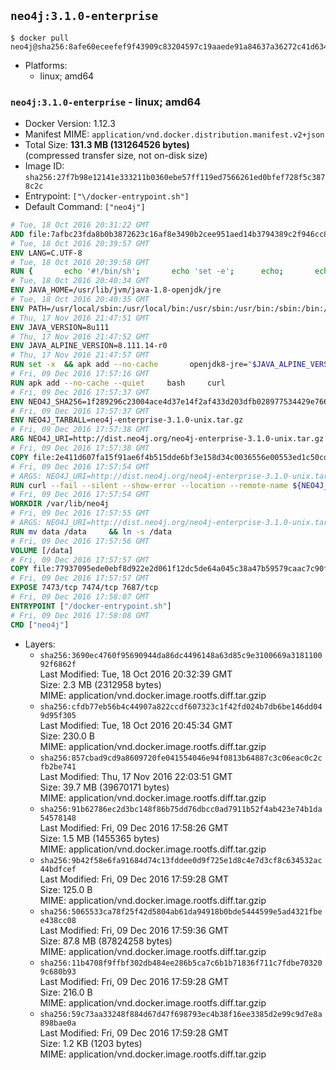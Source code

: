 ## `neo4j:3.1.0-enterprise`

```console
$ docker pull neo4j@sha256:8afe60eceefef9f43909c83204597c19aaede91a84637a36272c41d634326c2f
```

-	Platforms:
	-	linux; amd64

### `neo4j:3.1.0-enterprise` - linux; amd64

-	Docker Version: 1.12.3
-	Manifest MIME: `application/vnd.docker.distribution.manifest.v2+json`
-	Total Size: **131.3 MB (131264526 bytes)**  
	(compressed transfer size, not on-disk size)
-	Image ID: `sha256:27f7b98e12141e333211b0360ebe57ff119ed7566261ed0bfef728f5c3878c2c`
-	Entrypoint: `["\/docker-entrypoint.sh"]`
-	Default Command: `["neo4j"]`

```dockerfile
# Tue, 18 Oct 2016 20:31:22 GMT
ADD file:7afbc23fda8b0b3872623c16af8e3490b2cee951aed14b3794389c2f946cc8c7 in / 
# Tue, 18 Oct 2016 20:39:57 GMT
ENV LANG=C.UTF-8
# Tue, 18 Oct 2016 20:39:58 GMT
RUN { 		echo '#!/bin/sh'; 		echo 'set -e'; 		echo; 		echo 'dirname "$(dirname "$(readlink -f "$(which javac || which java)")")"'; 	} > /usr/local/bin/docker-java-home 	&& chmod +x /usr/local/bin/docker-java-home
# Tue, 18 Oct 2016 20:40:34 GMT
ENV JAVA_HOME=/usr/lib/jvm/java-1.8-openjdk/jre
# Tue, 18 Oct 2016 20:40:35 GMT
ENV PATH=/usr/local/sbin:/usr/local/bin:/usr/sbin:/usr/bin:/sbin:/bin:/usr/lib/jvm/java-1.8-openjdk/jre/bin:/usr/lib/jvm/java-1.8-openjdk/bin
# Thu, 17 Nov 2016 21:47:51 GMT
ENV JAVA_VERSION=8u111
# Thu, 17 Nov 2016 21:47:52 GMT
ENV JAVA_ALPINE_VERSION=8.111.14-r0
# Thu, 17 Nov 2016 21:47:57 GMT
RUN set -x 	&& apk add --no-cache 		openjdk8-jre="$JAVA_ALPINE_VERSION" 	&& [ "$JAVA_HOME" = "$(docker-java-home)" ]
# Fri, 09 Dec 2016 17:57:16 GMT
RUN apk add --no-cache --quiet     bash     curl
# Fri, 09 Dec 2016 17:57:37 GMT
ENV NEO4J_SHA256=1f289296c23004ace4d37e14f2af433d203dfb028977534429e766bc308d584a
# Fri, 09 Dec 2016 17:57:37 GMT
ENV NEO4J_TARBALL=neo4j-enterprise-3.1.0-unix.tar.gz
# Fri, 09 Dec 2016 17:57:38 GMT
ARG NEO4J_URI=http://dist.neo4j.org/neo4j-enterprise-3.1.0-unix.tar.gz
# Fri, 09 Dec 2016 17:57:38 GMT
COPY file:2e411d607fa15f91ae6f4b515dde6bf3e158d34c0036556e00553ed1c50cd63d in /tmp/ 
# Fri, 09 Dec 2016 17:57:54 GMT
# ARGS: NEO4J_URI=http://dist.neo4j.org/neo4j-enterprise-3.1.0-unix.tar.gz
RUN curl --fail --silent --show-error --location --remote-name ${NEO4J_URI}     && echo "${NEO4J_SHA256}  ${NEO4J_TARBALL}" | sha256sum -csw -     && tar --extract --file ${NEO4J_TARBALL} --directory /var/lib     && mv /var/lib/neo4j-* /var/lib/neo4j     && rm ${NEO4J_TARBALL}
# Fri, 09 Dec 2016 17:57:54 GMT
WORKDIR /var/lib/neo4j
# Fri, 09 Dec 2016 17:57:55 GMT
# ARGS: NEO4J_URI=http://dist.neo4j.org/neo4j-enterprise-3.1.0-unix.tar.gz
RUN mv data /data     && ln -s /data
# Fri, 09 Dec 2016 17:57:56 GMT
VOLUME [/data]
# Fri, 09 Dec 2016 17:57:57 GMT
COPY file:77937095ede0ebf8d922e2d061f12dc5de64a045c38a47b59579caac7c90f6f6 in /docker-entrypoint.sh 
# Fri, 09 Dec 2016 17:57:57 GMT
EXPOSE 7473/tcp 7474/tcp 7687/tcp
# Fri, 09 Dec 2016 17:58:07 GMT
ENTRYPOINT ["/docker-entrypoint.sh"]
# Fri, 09 Dec 2016 17:58:08 GMT
CMD ["neo4j"]
```

-	Layers:
	-	`sha256:3690ec4760f95690944da86dc4496148a63d85c9e3100669a318110092f6862f`  
		Last Modified: Tue, 18 Oct 2016 20:32:39 GMT  
		Size: 2.3 MB (2312958 bytes)  
		MIME: application/vnd.docker.image.rootfs.diff.tar.gzip
	-	`sha256:cfdb77eb56b4c44907a822ccdf607323c1f42fd024b7db6be146dd049d95f305`  
		Last Modified: Tue, 18 Oct 2016 20:45:34 GMT  
		Size: 230.0 B  
		MIME: application/vnd.docker.image.rootfs.diff.tar.gzip
	-	`sha256:857cbad9cd9a8609720fe041554046e94f0813b64887c3c06eac0c2cfb2be741`  
		Last Modified: Thu, 17 Nov 2016 22:03:51 GMT  
		Size: 39.7 MB (39670171 bytes)  
		MIME: application/vnd.docker.image.rootfs.diff.tar.gzip
	-	`sha256:91b62786ec2d3bc148f86b75dd76dbcc0ad7911b52f4ab423e74b1da54578148`  
		Last Modified: Fri, 09 Dec 2016 17:58:26 GMT  
		Size: 1.5 MB (1455365 bytes)  
		MIME: application/vnd.docker.image.rootfs.diff.tar.gzip
	-	`sha256:9b42f58e6fa91684d74c13fddee0d9f725e1d8c4e7d3cf8c634532ac44bdfcef`  
		Last Modified: Fri, 09 Dec 2016 17:59:28 GMT  
		Size: 125.0 B  
		MIME: application/vnd.docker.image.rootfs.diff.tar.gzip
	-	`sha256:5065533ca78f25f42d5804ab61da94918b0bde5444599e5ad4321fbee438cc08`  
		Last Modified: Fri, 09 Dec 2016 17:59:36 GMT  
		Size: 87.8 MB (87824258 bytes)  
		MIME: application/vnd.docker.image.rootfs.diff.tar.gzip
	-	`sha256:11b4708f9ffbf302db484ee286b5ca7c6b1b71836f711c7fdbe703209c680b93`  
		Last Modified: Fri, 09 Dec 2016 17:59:28 GMT  
		Size: 216.0 B  
		MIME: application/vnd.docker.image.rootfs.diff.tar.gzip
	-	`sha256:59c73aa33248f884d67d47f698793ec4b38f16ee3385d2e99c9d7e8a898bae0a`  
		Last Modified: Fri, 09 Dec 2016 17:59:28 GMT  
		Size: 1.2 KB (1203 bytes)  
		MIME: application/vnd.docker.image.rootfs.diff.tar.gzip
